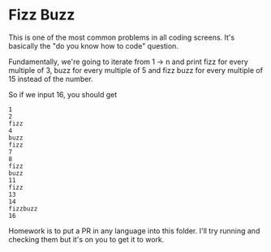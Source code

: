 # Fizz Buzz

This is one of the most common problems in all coding screens. It's basically the "do you know how to code" question.

Fundamentally, we're going to iterate from 1 -> n and print fizz for every multiple of 3, buzz for every multiple of 5 and fizz buzz for every multiple of 15 instead of the number.

So if we input 16, you should get

```
1
2
fizz
4
buzz
fizz
7
8
fizz
buzz
11
fizz
13
14
fizzbuzz
16
```
Homework is to put a PR in any language into this folder. I'll try running and checking them but it's on you to get it to work.
